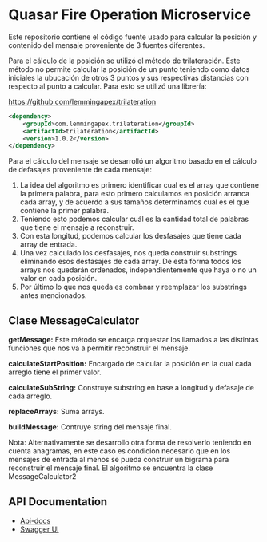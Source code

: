 # Quasar Fire Operation Microservice

Este repositorio contiene el código fuente usado para calcular la posición y contenido del mensaje proveniente de 3 fuentes diferentes.

Para el cálculo de la posición se utilizó el método de trilateración. Este método no permite calcular la posición de un punto teniendo como datos iniciales la ubucación de otros 3 puntos y sus respectivas distancias con respecto al punto a calcular. Para esto se utilizó una librería:

https://github.com/lemmingapex/trilateration

```xml
<dependency>
    <groupId>com.lemmingapex.trilateration</groupId>
    <artifactId>trilateration</artifactId>
    <version>1.0.2</version>
</dependency>
```



Para el cálculo del mensaje se desarrolló un algoritmo basado en el cálculo de defasajes proveniente de cada mensaje:


1. La idea del algoritmo es primero identificar cual es el array que contiene la primera palabra, para esto primero calculamos en posición arranca cada array, y de acuerdo a sus tamaños determinamos cual es el que contiene la primer palabra.
2. Teniendo esto podemos calcular cuál es la cantidad total de palabras que tiene el mensaje a reconstruir.
3. Con esta longitud, podemos calcular los desfasajes que tiene cada array de entrada.
4. Una vez calculado los desfasajes, nos queda construir substrings eliminando esos desfasajes de cada array. De esta forma todos los arrays nos quedarán ordenados, independientemente que haya o no un valor en cada posición.
5. Por último lo que nos queda es combnar y reemplazar los substrings antes mencionados.




## Clase MessageCalculator
**getMessage:** Este método se encarga orquestar los llamados a las distintas funciones que nos va a permitir reconstruir el mensaje.

**calculateStartPosition:** Encargado de calcular la posición en la cual cada arreglo tiene el primer valor.

**calculateSubString:** Construye substring en base a longitud y defasaje de cada arreglo.

**replaceArrays:** Suma arrays.

**buildMessage:** Contruye string del mensaje final.



Nota: Alternativamente se desarrollo otra forma de resolverlo teniendo en cuenta anagramas, en este caso es condicion necesario que en los mensajes de entrada al menos se pueda construir un bigrama para reconstruir el mensaje final. El algoritmo se encuentra la clase MessageCalculator2


## API Documentation

* [Api-docs](https://quasar-ms.rj.r.appspot.com/v2/api-docs)
* [Swagger UI](https://quasar-ms.rj.r.appspot.com/swagger-ui.html#/)

 